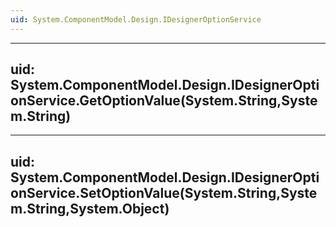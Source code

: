 ```yaml
---
uid: System.ComponentModel.Design.IDesignerOptionService
---
```


---
uid: System.ComponentModel.Design.IDesignerOptionService.GetOptionValue(System.String,System.String)
---

---
uid: System.ComponentModel.Design.IDesignerOptionService.SetOptionValue(System.String,System.String,System.Object)
---
